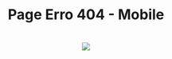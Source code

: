 <h1 align=center> Page Erro 404 - Mobile <h1>


<div align=center> 
  <img src="https://github.com/marianacvn/erro-404-mobile/assets/59375940/bf2ee73c-b3b8-477e-bc0c-f9a04a864fda" >
  </div>
